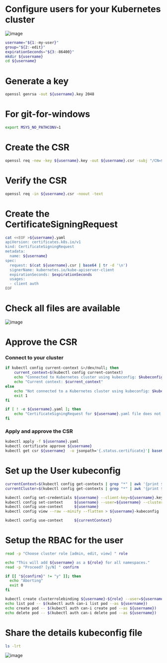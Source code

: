 # Configure users for your Kubernetes cluster
![image](https://github.com/naren4b/nks/assets/3488520/80a608b7-0c85-4a24-b6ac-97fca764b354)


```bash
username="${1:-my-user}"
group="${2:-edit}"
expirationSeconds="${3:-86400}"
mkdir ${username}
cd ${username}

```

# Generate a key 
```bash
openssl genrsa -out ${username}.key 2048 
```
# For git-for-windows
```bash
export MSYS_NO_PATHCONV=1
```
# Create the CSR
```bash
openssl req -new -key ${username}.key -out ${username}.csr -subj "/CN=${username}/O=${group}"
```
# Verify the CSR 
```bash
openssl req -in ${username}.csr -noout -text
```
# Create the CertificateSigningRequest
```bash
cat <<EOF >${username}.yaml
apiVersion: certificates.k8s.io/v1
kind: CertificateSigningRequest
metadata:
  name: ${username}
spec:
  request: $(cat ${username}.csr | base64 | tr -d '\n')
  signerName: kubernetes.io/kube-apiserver-client
  expirationSeconds: $expirationSeconds
  usages:
  - client auth
EOF
```
# Check all files are available 
![image](https://github.com/naren4b/nks/assets/3488520/189fc3e4-76a3-413f-85ec-9076e8a56833)


# Approve the CSR
### Connect to your cluster 
```bash
if kubectl config current-context &>/dev/null; then
    current_context=$(kubectl config current-context)
    echo "Connected to Kubernetes cluster using kubeconfig: $kubeconfig_path"
    echo "Current context: $current_context"
else
    echo "Not connected to a Kubernetes cluster using kubeconfig: $kubeconfig_path"
    exit 1
fi

if [ ! -e ${username}.yaml ]; then
    echo "CertificateSigningRequest for ${username}.yaml file does not exist."
fi
```
### Apply and approve the CSR
```bash
kubectl apply -f ${username}.yaml
kubectl certificate approve ${username}
kubectl get csr ${username}  -o jsonpath='{.status.certificate}'| base64 -d > ${username}.crt
```

# Set up the User kubeconfig 
```bash
currentContext=$(kubectl config get-contexts | grep "*" | awk '{print $2}')
currentCluster=$(kubectl config get-contexts | grep "*" | awk '{print $3}')

kubectl config set-credentials ${username} --client-key=${username}.key --client-certificate=${username}.crt --embed-certs=true
kubectl config set-context     ${username} --user=${username} --cluster=${currentCluster}
kubectl config use-context     ${username}
kubectl config view --raw --minify --flatten > ${username}-kubeconfig

kubectl config use-context     ${currentContext}
```

# Setup the RBAC for the user 
```bash
read -p "Choose cluster role [admin, edit, view] " role

echo "This will add ${username} as a ${role} for all namespaces."
read -p "Proceed? [y/N] " confirm

if [[ "${confirm}" != "y" ]]; then
  echo "Aborting"
  exit 0
fi

kubectl create clusterrolebinding ${username}-${role} --user=${username} --clusterrole=${role}
echo list pod -- $(kubectl auth can-i list pod --as ${username})
echo create pod -- $(kubectl auth can-i create pod --as ${username})
echo delete pod -- $(kubectl auth can-i delete pod --as ${username})
```
# Share the details kubeconfig file
```bash
ls -lrt 
```
![image](https://github.com/naren4b/nks/assets/3488520/dde1b35c-c89f-403a-810b-9543a8189dca)
